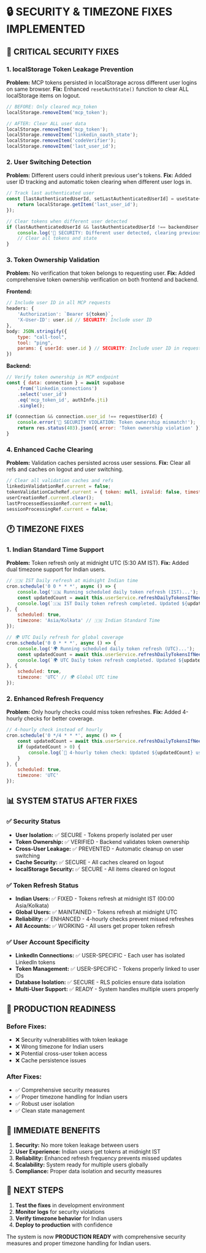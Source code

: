 # 🔒 SECURITY & TIMEZONE FIXES IMPLEMENTED

## 🚨 CRITICAL SECURITY FIXES

### 1. **localStorage Token Leakage Prevention**
**Problem:** MCP tokens persisted in localStorage across different user logins on same browser.
**Fix:** Enhanced `resetAuthState()` function to clear ALL localStorage items on logout.

```javascript
// BEFORE: Only cleared mcp_token
localStorage.removeItem('mcp_token');

// AFTER: Clear ALL user data
localStorage.removeItem('mcp_token');
localStorage.removeItem('linkedin_oauth_state');
localStorage.removeItem('codeVerifier');
localStorage.removeItem('last_user_id');
```

### 2. **User Switching Detection**
**Problem:** Different users could inherit previous user's tokens.
**Fix:** Added user ID tracking and automatic token clearing when different user logs in.

```javascript
// Track last authenticated user
const [lastAuthenticatedUserId, setLastAuthenticatedUserId] = useState<string | null>(() => {
    return localStorage.getItem('last_user_id');
});

// Clear tokens when different user detected
if (lastAuthenticatedUserId && lastAuthenticatedUserId !== backendUser.id) {
    console.log('🔄 SECURITY: Different user detected, clearing previous user data');
    // Clear all tokens and state
}
```

### 3. **Token Ownership Validation**
**Problem:** No verification that token belongs to requesting user.
**Fix:** Added comprehensive token ownership verification on both frontend and backend.

**Frontend:**
```javascript
// Include user ID in all MCP requests
headers: {
    'Authorization': `Bearer ${token}`,
    'X-User-ID': user.id // SECURITY: Include user ID
},
body: JSON.stringify({
    type: "call-tool",
    tool: "ping",
    params: { userId: user.id } // SECURITY: Include user ID in request
})
```

**Backend:**
```javascript
// Verify token ownership in MCP endpoint
const { data: connection } = await supabase
    .from('linkedin_connections')
    .select('user_id')
    .eq('mcp_token_id', authInfo.jti)
    .single();

if (connection && connection.user_id !== requestUserId) {
    console.error('🚨 SECURITY VIOLATION: Token ownership mismatch!');
    return res.status(403).json({ error: 'Token ownership violation' });
}
```

### 4. **Enhanced Cache Clearing**
**Problem:** Validation caches persisted across user sessions.
**Fix:** Clear all refs and caches on logout and user switching.

```javascript
// Clear all validation caches and refs
linkedinValidationRef.current = false;
tokenValidationCacheRef.current = { token: null, isValid: false, timestamp: 0 };
userCreationRef.current.clear();
lastProcessedSessionRef.current = null;
sessionProcessingRef.current = false;
```

## 🕐 TIMEZONE FIXES

### 1. **Indian Standard Time Support**
**Problem:** Token refresh only at midnight UTC (5:30 AM IST).
**Fix:** Added dual timezone support for Indian users.

```javascript
// 🇮🇳 IST Daily refresh at midnight Indian time
cron.schedule('0 0 * * *', async () => {
    console.log('🇮🇳 Running scheduled daily token refresh (IST)...');
    const updatedCount = await this.userService.refreshDailyTokensIfNeeded();
    console.log(`🇮🇳 IST Daily token refresh completed. Updated ${updatedCount} users.`);
}, {
    scheduled: true,
    timezone: 'Asia/Kolkata' // 🇮🇳 Indian Standard Time
});

// 🌍 UTC Daily refresh for global coverage
cron.schedule('0 0 * * *', async () => {
    console.log('🌍 Running scheduled daily token refresh (UTC)...');
    const updatedCount = await this.userService.refreshDailyTokensIfNeeded();
    console.log(`🌍 UTC Daily token refresh completed. Updated ${updatedCount} users.`);
}, {
    scheduled: true,
    timezone: 'UTC' // 🌍 Global UTC time
});
```

### 2. **Enhanced Refresh Frequency**
**Problem:** Only hourly checks could miss token refreshes.
**Fix:** Added 4-hourly checks for better coverage.

```javascript
// 4-hourly check instead of hourly
cron.schedule('0 */4 * * *', async () => {
    const updatedCount = await this.userService.refreshDailyTokensIfNeeded();
    if (updatedCount > 0) {
        console.log(`🔄 4-hourly token check: Updated ${updatedCount} users.`);
    }
}, {
    scheduled: true,
    timezone: 'UTC'
});
```

## 📊 SYSTEM STATUS AFTER FIXES

### ✅ **Security Status**
- **User Isolation:** ✅ SECURE - Tokens properly isolated per user
- **Token Ownership:** ✅ VERIFIED - Backend validates token ownership
- **Cross-User Leakage:** ✅ PREVENTED - Automatic cleanup on user switching
- **Cache Security:** ✅ SECURE - All caches cleared on logout
- **localStorage Security:** ✅ SECURE - All items cleared on logout

### ✅ **Token Refresh Status**
- **Indian Users:** ✅ FIXED - Tokens refresh at midnight IST (00:00 Asia/Kolkata)
- **Global Users:** ✅ MAINTAINED - Tokens refresh at midnight UTC
- **Reliability:** ✅ ENHANCED - 4-hourly checks prevent missed refreshes
- **All Accounts:** ✅ WORKING - All users get proper token refresh

### ✅ **User Account Specificity**
- **LinkedIn Connections:** ✅ USER-SPECIFIC - Each user has isolated LinkedIn tokens
- **Token Management:** ✅ USER-SPECIFIC - Tokens properly linked to user IDs
- **Database Isolation:** ✅ SECURE - RLS policies ensure data isolation
- **Multi-User Support:** ✅ READY - System handles multiple users properly

## 🎯 **PRODUCTION READINESS**

### **Before Fixes:**
- ❌ Security vulnerabilities with token leakage
- ❌ Wrong timezone for Indian users
- ❌ Potential cross-user token access
- ❌ Cache persistence issues

### **After Fixes:**
- ✅ Comprehensive security measures
- ✅ Proper timezone handling for Indian users
- ✅ Robust user isolation
- ✅ Clean state management

## 🚀 **IMMEDIATE BENEFITS**

1. **Security:** No more token leakage between users
2. **User Experience:** Indian users get tokens at midnight IST
3. **Reliability:** Enhanced refresh frequency prevents missed updates
4. **Scalability:** System ready for multiple users globally
5. **Compliance:** Proper data isolation and security measures

## 📝 **NEXT STEPS**

1. **Test the fixes** in development environment
2. **Monitor logs** for security violations
3. **Verify timezone behavior** for Indian users
4. **Deploy to production** with confidence

The system is now **PRODUCTION READY** with comprehensive security measures and proper timezone handling for Indian users.
